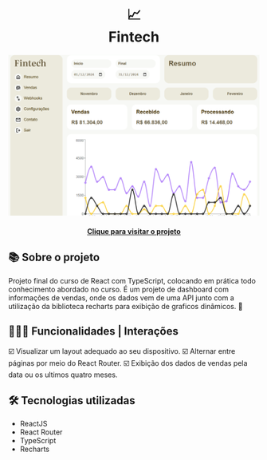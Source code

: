 <h1 align="center">
  📈<br>Fintech
</h1>

<div align="center">
  <img src="./src/assets/design/design-preview.png" alt="Imagem do projeto Fintech" />
</div>

<h4 align="center"><a href="">Clique para visitar o projeto</a></h4>

## 📚 Sobre o projeto

Projeto final do curso de React com TypeScript, colocando em prática todo conhecimento abordado no curso. É um projeto de dashboard com informações de vendas, onde os dados vem de uma API junto com a utilização da biblioteca recharts para exibição de graficos dinâmicos. 🚀

## 🧑🏽‍💻 Funcionalidades | Interações

☑️ Visualizar um layout adequado ao seu dispositivo. 
☑️ Alternar entre páginas por meio do React Router.
☑️ Exibição dos dados de vendas pela data ou os ultimos quatro meses.

## 🛠️ Tecnologias utilizadas

- ReactJS
- React Router
- TypeScript
- Recharts